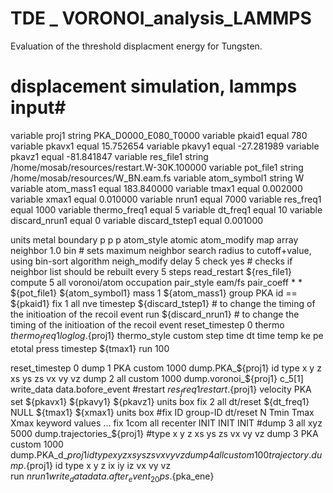 # TDE _ VORONOI_analysis_LAMMPS
Evaluation of the threshold displacment energy for Tungsten. 
# displacement simulation, lammps input# 
variable proj1  string       PKA_D0000_E080_T0000
variable pkaid1 equal        780
variable pkavx1 equal        15.752654
variable pkavy1 equal        -27.281989
variable pkavz1 equal        -81.841847
variable res_file1 string    /home/mosab/resources/restart.W-30K.100000
variable pot_file1 string    /home/mosab/resources/W_BN.eam.fs
variable atom_symbol1 string W
variable atom_mass1   equal  183.840000
variable tmax1 equal         0.002000
variable xmax1 equal         0.010000
variable nrun1 equal         7000
variable res_freq1 equal     1000
variable thermo_freq1 equal  5
variable dt_freq1     equal  10
variable discard_nrun1  equal 0
variable discard_tstep1 equal 0.001000


units metal
boundary p p p
atom_style atomic
atom_modify map array
neighbor 1.0 bin                # sets maximum neighbor search radius to cutoff+value, using bin-sort algorithm
neigh_modify delay 5 check yes  # checks if neighbor list should be rebuilt every 5 steps
read_restart ${res_file1}
compute 5 all voronoi/atom occupation
pair_style eam/fs
pair_coeff * * ${pot_file1} ${atom_symbol1}
mass 1 ${atom_mass1}
group PKA id  == ${pkaid1} 
fix 1 all nve
timestep ${discard_tstep1}    # to change the timing of the initioation of the recoil event
run      ${discard_nrun1}     # to change the timing of the initioation of the recoil event
reset_timestep 0
thermo  ${thermo_freq1}
log     log.${proj1}
thermo_style custom step time  dt time temp ke  pe etotal press
timestep  ${tmax1}
run 100

reset_timestep 0
dump 1  PKA custom 1000 dump.PKA_${proj1} id type x y z xs ys zs vx vy vz
dump 2  all custom 1000  dump.voronoi_${proj1} c_5[1]
write_data data.bofore_event
#restart ${res_freq1} restart.${proj1}
velocity PKA set  ${pkavx1} ${pkavy1} ${pkavz1}   units box 
fix 2 all dt/reset ${dt_freq1} NULL  ${tmax1} ${xmax1} units box #fix ID group-ID dt/reset N Tmin Tmax Xmax keyword values ...
fix 1com all recenter INIT INIT INIT
#dump 3  all  xyz 5000   dump.trajectories_${proj1} #type x y z xs ys zs vx vy vz
dump 3  PKA custom 1000 dump.PKA_d_${proj1} id type x y z xs ys zs vx vy vz
dump 4 all custom  100 trajectory.dump.${proj1} id type  x y z ix iy iz vx vy vz     
run ${nrun1}
write_data data.after_event_20ps.${pka_ene}
